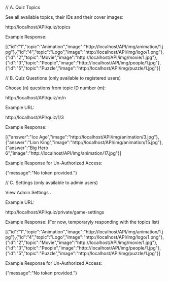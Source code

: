 // A. Quiz Topics

See all available topics, their IDs and their cover images:

http://localhost/API/quiz/topics

Example Response:

[{"id":"1","topic":"Animation","image":"http:\/\/localhost\/API\/img\/animation\/1.jpg"},{"id":"4","topic":"Logo","image":"http:\/\/localhost\/API\/img\/logo\/1.png"},{"id":"2","topic":"Movie","image":"http:\/\/localhost\/API\/img\/movie\/1.jpg"},{"id":"3","topic":"People","image":"http:\/\/localhost\/API\/img\/people\/1.jpg"},{"id":"5","topic":"Puzzle","image":"http:\/\/localhost\/API\/img\/puzzle\/1.jpg"}]


// B. Quiz Questions (only available to registered users)

Choose (n) questions from topic ID number (m):

http://localhost/API/quiz/m/n

Example URL:

http://localhost/API/quiz/1/3

Example Response:

[{"answer":"Ice Age","image":"http:\/\/localhost\/API\/img\/animation\/3.jpg"},{"answer":"Lion King","image":"http:\/\/localhost\/API\/img\/animation\/15.jpg"},{"answer":"Big Hero 6","image":"http:\/\/localhost\/API\/img\/animation\/17.jpg"}]

Example Response for Un-Authorized Access:

{"message":"No token provided."}


// C. Settings (only available to admin users)

View Admin Settings .

Example URL:

http://localhost/API/quiz/private/game-settings

Example Response: (For now, temporaryly responding with the topics list)

[{"id":"1","topic":"Animation","image":"http:\/\/localhost\/API\/img\/animation\/1.jpg"},{"id":"4","topic":"Logo","image":"http:\/\/localhost\/API\/img\/logo\/1.png"},{"id":"2","topic":"Movie","image":"http:\/\/localhost\/API\/img\/movie\/1.jpg"},{"id":"3","topic":"People","image":"http:\/\/localhost\/API\/img\/people\/1.jpg"},{"id":"5","topic":"Puzzle","image":"http:\/\/localhost\/API\/img\/puzzle\/1.jpg"}]

Example Response for Un-Authorized Access:

{"message":"No token provided."}